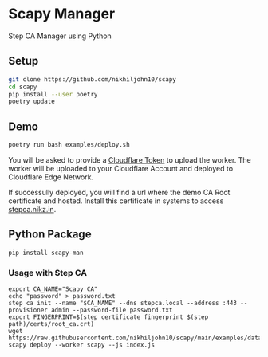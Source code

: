 # Scapy Manager
Step CA Manager using Python

## Setup

```bash
git clone https://github.com/nikhiljohn10/scapy
cd scapy
pip install --user poetry
poetry update
```

## Demo

```bash
poetry run bash examples/deploy.sh
```

You will be asked to provide a [Cloudflare Token](https://developers.cloudflare.com/api/tokens/create) to upload the worker. The worker will be uploaded to your Cloudflare Account and deployed to Cloudflare Edge Network.

If successully deployed, you will find a url where the demo CA Root certificate and hosted. Install this certificate in systems to access [stepca.nikz.in](https://stepca.nikz.in).

## Python Package

```
pip install scapy-man
```

### Usage with Step CA

```
export CA_NAME="Scapy CA"
echo "password" > password.txt
step ca init --name "$CA_NAME" --dns stepca.local --address :443 --provisioner admin --password-file password.txt
export FINGERPRINT=$(step certificate fingerprint $(step path)/certs/root_ca.crt)
wget https://raw.githubusercontent.com/nikhiljohn10/scapy/main/examples/data/index.js
scapy deploy --worker scapy --js index.js
```
